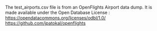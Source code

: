 The test_airports.csv file is from an OpenFlights Airport data dump. It is made available under the Open Database License : https://opendatacommons.org/licenses/odbl/1.0/
https://github.com/jpatokal/openflights

